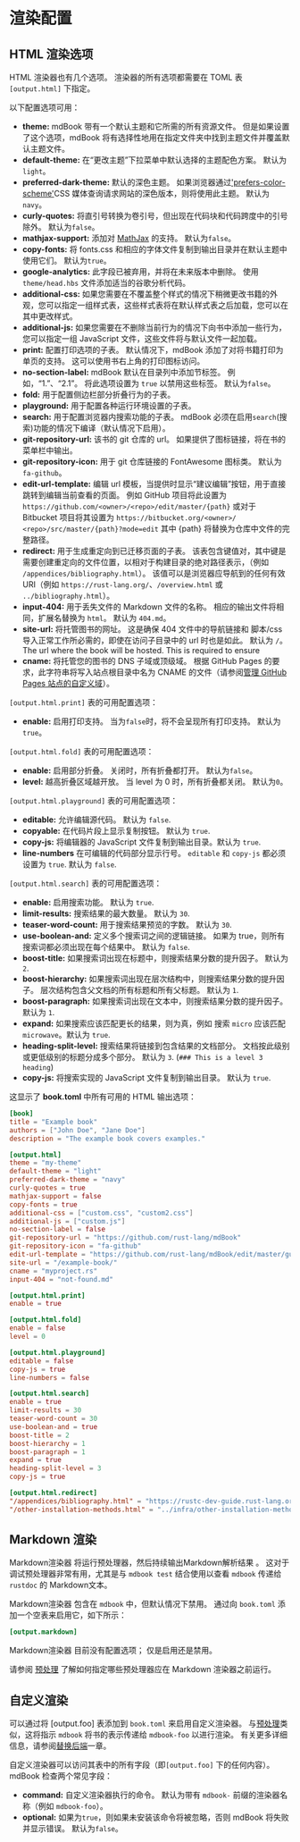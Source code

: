 # 渲染配置

## HTML 渲染选项

HTML 渲染器也有几个选项。 渲染器的所有选项都需要在 TOML 表 `[output.html]` 下指定。

以下配置选项可用：

[prefers-color-scheme]: https://developer.mozilla.org/en-US/docs/Web/CSS/@media/prefers-color-scheme "color scheme"

- **theme:** mdBook 带有一个默认主题和它所需的所有资源文件。 但是如果设置了这个选项，mdBook 将有选择性地用在指定文件夹中找到主题文件并覆盖默认主题文件。
- **default-theme:** 在“更改主题”下拉菜单中默认选择的主题配色方案。 默认为`light`。
- **preferred-dark-theme:** 默认的深色主题。 如果浏览器通过['prefers-color-scheme'][prefers-color-scheme]CSS 媒体查询请求网站的深色版本，则将使用此主题。 默认为`navy`。
- **curly-quotes:** 将直引号转换为卷引号，但出现在代码块和代码跨度中的引号除外。 默认为`false`。
- **mathjax-support:** 添加对 [MathJax](../mathjax.md) 的支持。 默认为`false`。
- **copy-fonts:** 将 fonts.css 和相应的字体文件复制到输出目录并在默认主题中使用它们。 默认为`true`。
- **google-analytics:** 此字段已被弃用，并将在未来版本中删除。 使用`theme/head.hbs` 文件添加适当的谷歌分析代码。
- **additional-css:** 如果您需要在不覆盖整个样式的情况下稍微更改书籍的外观，您可以指定一组样式表，这些样式表将在默认样式表之后加载，您可以在其中更改样式。
- **additional-js:** 如果您需要在不删除当前行为的情况下向书中添加一些行为，您可以指定一组 JavaScript 文件，这些文件将与默认文件一起加载。
- **print:** 配置打印选项的子表。 默认情况下，mdBook 添加了对将书籍打印为单页的支持。 这可以使用书右上角的打印图标访问。
- **no-section-label:** mdBook 默认在目录列中添加节标签。 例如，“1.”、“2.1”。 将此选项设置为 `true` 以禁用这些标签。 默认为`false`。
- **fold:** 用于配置侧边栏部分折叠行为的子表。
- **playground:** 用于配置各种运行环境设置的子表。
- **search:** 用于配置浏览器内搜索功能的子表。 mdBook 必须在启用`search`(搜索)功能的情况下编译（默认情况下启用）。
- **git-repository-url:**  该书的 git 仓库的 url。 如果提供了图标链接，将在书的菜单栏中输出。
- **git-repository-icon:** 用于 git 仓库链接的 FontAwesome 图标类。 默认为`fa-github`。
- **edit-url-template:** 编辑 url 模板，当提供时显示“建议编辑”按钮，用于直接跳转到编辑当前查看的页面。 例如 GitHub 项目将此设置为 `https://github.com/<owner>/<repo>/edit/master/{path}` 或对于 Bitbucket 项目将其设置为 `https://bitbucket.org/<owner>/ <repo>/src/master/{path}?mode=edit` 其中 {path} 将替换为仓库中文件的完整路径。
- **redirect:** 用于生成重定向到已迁移页面的子表。 该表包含键值对，其中键是需要创建重定向的文件位置，以相对于构建目录的绝对路径表示，（例如 `/appendices/bibliography.html`）。 该值可以是浏览器应导航到的任何有效 URI（例如 `https://rust-lang.org/`、`/overview.html` 或 `../bibliography.html`）。
- **input-404:** 用于丢失文件的 Markdown 文件的名称。 相应的输出文件将相同，扩展名替换为 `html`。 默认为 `404.md`。
- **site-url:** 将托管图书的网址。 这是确保 404 文件中的导航链接和 脚本/css 导入正常工作所必需的，即使在访问子目录中的 url 时也是如此。 默认为 `/`。 The url where the book will be hosted. This is required to ensure
- **cname:** 将托管您的图书的 DNS 子域或顶级域。 根据 GitHub Pages 的要求，此字符串将写入站点根目录中名为 CNAME 的文件（请参阅[管理 GitHub Pages 站点的自定义域][custom domain]）。

[custom domain]: https://docs.github.com/en/github/working-with-github-pages/managing-a-custom-domain-for-your-github-pages-site "adf"

`[output.html.print]` 表的可用配置选项：

- **enable:** 启用打印支持。 当为`false`时，将不会呈现所有打印支持。 默认为`true`。

`[output.html.fold]` 表的可用配置选项：

- **enable:** 启用部分折叠。 关闭时，所有折叠都打开。 默认为`false`。
- **level:** 越高折叠区域越开放。 当 level 为 0 时，所有折叠都关闭。 默认为`0`。

`[output.html.playground]` 表的可用配置选项：

- **editable:** 允许编辑源代码。 默认为 `false`.
- **copyable:** 在代码片段上显示复制按钮。 默认为 `true`.
- **copy-js:** 将编辑器的 JavaScript 文件复制到输出目录。默认为 `true`.
- **line-numbers** 在可编辑的代码部分显示行号。 `editable` 和 `copy-js` 都必须设置为 `true`. 默认为 `false`.

[Ace]: https://ace.c9.io/

`[output.html.search]` 表的可用配置选项：

- **enable:** 启用搜索功能。 默认为 `true`.
- **limit-results:** 搜索结果的最大数量。 默认为 `30`.
- **teaser-word-count:** 用于搜索结果预览的字数。
  默认为 `30`.
- **use-boolean-and:** 定义多个搜索词之间的逻辑链接。 如果为 true，则所有搜索词都必须出现在每个结果中。 默认为 `false`.
- **boost-title:** 如果搜索词出现在标题中，则搜索结果分数的提升因子。 默认为 `2`.
- **boost-hierarchy:** 如果搜索词出现在层次结构中，则搜索结果分数的提升因子。 层次结构包含父文档的所有标题和所有父标题。 默认为 `1`.
- **boost-paragraph:** 如果搜索词出现在文本中，则搜索结果分数的提升因子。 默认为 `1`.
- **expand:** 如果搜索应该匹配更长的结果，则为真，例如 搜索 `micro` 应该匹配 `microwave`。默认为 `true`.
- **heading-split-level:** 搜索结果将链接到包含结果的文档部分。 文档按此级别或更低级别的标题分成多个部分。 默认为 `3`. (`### This is a level 3 heading`)
- **copy-js:** 将搜索实现的 JavaScript 文件复制到输出目录。 默认为 `true`.

这显示了 **book.toml** 中所有可用的 HTML 输出选项：

```toml
[book]
title = "Example book"
authors = ["John Doe", "Jane Doe"]
description = "The example book covers examples."

[output.html]
theme = "my-theme"
default-theme = "light"
preferred-dark-theme = "navy"
curly-quotes = true
mathjax-support = false
copy-fonts = true
additional-css = ["custom.css", "custom2.css"]
additional-js = ["custom.js"]
no-section-label = false
git-repository-url = "https://github.com/rust-lang/mdBook"
git-repository-icon = "fa-github"
edit-url-template = "https://github.com/rust-lang/mdBook/edit/master/guide/{path}"
site-url = "/example-book/"
cname = "myproject.rs"
input-404 = "not-found.md"

[output.html.print]
enable = true

[output.html.fold]
enable = false
level = 0

[output.html.playground]
editable = false
copy-js = true
line-numbers = false

[output.html.search]
enable = true
limit-results = 30
teaser-word-count = 30
use-boolean-and = true
boost-title = 2
boost-hierarchy = 1
boost-paragraph = 1
expand = true
heading-split-level = 3
copy-js = true

[output.html.redirect]
"/appendices/bibliography.html" = "https://rustc-dev-guide.rust-lang.org/appendix/bibliography.html"
"/other-installation-methods.html" = "../infra/other-installation-methods.html"
```

## Markdown 渲染

Markdown渲染器 将运行预处理器，然后持续输出Markdown解析结果 。 这对于调试预处理器非常有用，尤其是与 `mdbook test` 结合使用以查看 `mdbook` 传递给 `rustdoc` 的 Markdown文本。

Markdown渲染器 包含在 `mdbook` 中，但默认情况下禁用。 通过向 `book.toml` 添加一个空表来启用它，如下所示：

```toml
[output.markdown]
```

Markdown渲染器 目前没有配置选项； 仅是启用还是禁用。

请参阅 [预处理](preprocessors.md) 了解如何指定哪些预处理器应在 Markdown 渲染器之前运行。

## 自定义渲染

可以通过将 [output.foo] 表添加到 `book.toml` 来启用自定义渲染器。
与[预处理](preprocessors.md)类似，这将指示 `mdbook` 将书的表示传递给 `mdbook-foo` 以进行渲染。 有关更多详细信息，请参阅[替换后端][alternative backends]一章。

自定义渲染器可以访问其表中的所有字段（即`[output.foo]` 下的任何内容）。 mdBook 检查两个常见字段：

- **command:** 自定义渲染器执行的命令。 默认为带有 `mdbook-` 前缀的渲染器名称（例如 `mdbook-foo`）。
- **optional:** 如果为`true`，则如果未安装该命令将被忽略，否则 mdBook 将失败并显示错误。 默认为`false`。

[alternative backends]: ../../for_developers/backends.md

